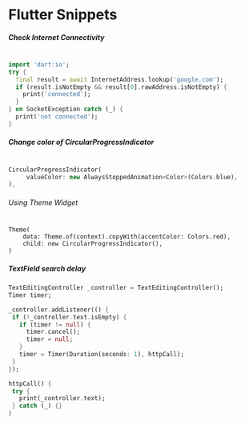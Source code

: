 # Flutter Snippets

##### Check Internet Connectivity
#
```dart
import 'dart:io';
try {
  final result = await InternetAddress.lookup('google.com');
  if (result.isNotEmpty && result[0].rawAddress.isNotEmpty) {
    print('connected');
  }
} on SocketException catch (_) {
  print('not connected');
}
```
##### Change color of CircularProgressIndicator
#
```dart
CircularProgressIndicator(
     valueColor: new AlwaysStoppedAnimation<Color>(Colors.blue),
),
```
 ###### Using Theme Widget
 #
  ```flutter
 Theme(
      data: Theme.of(context).copyWith(accentColor: Colors.red),
      child: new CircularProgressIndicator(),
)
```
 ##### TextField search delay
 ```dart
 TextEditingController _controller = TextEditingController();
 Timer timer;

 _controller.addListener(() {
  if (!_controller.text.isEmpty) {
    if (timer != null) {
      timer.cancel();
      timer = null;
    }
    timer = Timer(Duration(seconds: 1), httpCall);
  }
});

httpCall() {
  try {
    print(_controller.text);
  } catch (_) {}
}
 ```
